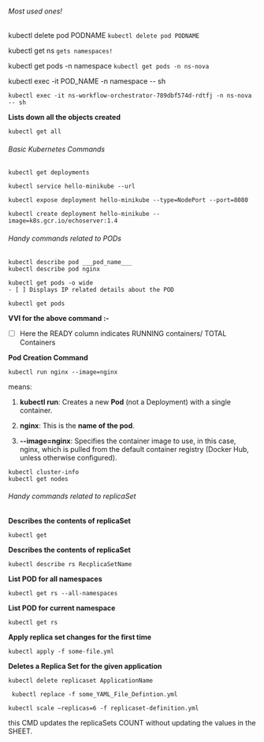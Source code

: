 ###### Most used ones! 

kubectl delete pod PODNAME
`kubectl delete pod PODNAME`

kubectl get ns
`gets namespaces!`

kubectl get pods -n namespace
`kubectl get pods -n ns-nova`

kubectl exec -it POD_NAME -n namespace -- sh 

`kubectl exec -it ns-workflow-orchestrator-789dbf574d-rdtfj -n ns-nova -- sh`

**Lists down all the objects created**
```
kubectl get all 
```

###### Basic Kubernetes Commands

```
kubectl get deployments
```

```
kubectl service hello-minikube --url
```

```
kubectl expose deployment hello-minikube --type=NodePort --port=8080
```

```
kubectl create deployment hello-minikube --image=k8s.gcr.io/echoserver:1.4
```

###### Handy commands related to PODs

```
kubectl describe pod ___pod_name___
kubectl describe pod nginx
```


```
kubectl get pods -o wide
- [ ] Displays IP related details about the POD
```

``` 
kubectl get pods
```

**VVI for the above command :-**
- [ ] Here the READY column indicates RUNNING containers/ TOTAL Containers

**Pod Creation Command**
```
kubectl run nginx --image=nginx
```

means:

1. **kubectl run**: Creates a new **Pod** (not a Deployment) with a single container.

2. **nginx**: This is the **name of the pod**.

3. **--image=nginx**: Specifies the container image to use, in this case, nginx, which is pulled from the default container registry (Docker Hub, unless otherwise configured).



```
kubectl cluster-info
kubectl get nodes
```


###### Handy commands related to replicaSet

**Describes the contents of replicaSet**
```
kubectl get 
```

**Describes the contents of replicaSet**
```
kubectl describe rs RecplicaSetName 
```

**List POD for all namespaces**
```
kubectl get rs --all-namespaces
```

**List POD for current namespace**
```
kubectl get rs 
```

**Apply replica set changes for the first time**
```
kubectl apply -f some-file.yml
```

**Deletes a Replica Set for the given application**
```
kubectl delete replicaset ApplicationName
```



```
 kubectl replace -f some_YAML_File_Defintion.yml
```



```
kubectl scale –replicas=6 -f replicaset-definition.yml
```

this CMD updates the replicaSets COUNT without updating the values in the SHEET.




